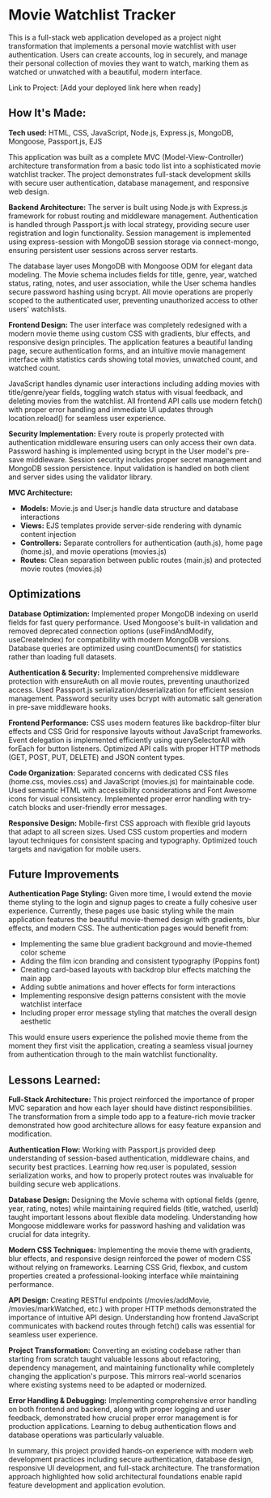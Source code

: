 # Movie Watchlist Tracker

This is a full-stack web application developed as a project night transformation that implements a personal movie watchlist with user authentication. Users can create accounts, log in securely, and manage their personal collection of movies they want to watch, marking them as watched or unwatched with a beautiful, modern interface.

Link to Project: [Add your deployed link here when ready]

## How It's Made:

**Tech used:** HTML, CSS, JavaScript, Node.js, Express.js, MongoDB, Mongoose, Passport.js, EJS

This application was built as a complete MVC (Model-View-Controller) architecture transformation from a basic todo list into a sophisticated movie watchlist tracker. The project demonstrates full-stack development skills with secure user authentication, database management, and responsive web design.

**Backend Architecture:**
The server is built using Node.js with Express.js framework for robust routing and middleware management. Authentication is handled through Passport.js with local strategy, providing secure user registration and login functionality. Session management is implemented using express-session with MongoDB session storage via connect-mongo, ensuring persistent user sessions across server restarts.

The database layer uses MongoDB with Mongoose ODM for elegant data modeling. The Movie schema includes fields for title, genre, year, watched status, rating, notes, and user association, while the User schema handles secure password hashing using bcrypt. All movie operations are properly scoped to the authenticated user, preventing unauthorized access to other users' watchlists.

**Frontend Design:**
The user interface was completely redesigned with a modern movie theme using custom CSS with gradients, blur effects, and responsive design principles. The application features a beautiful landing page, secure authentication forms, and an intuitive movie management interface with statistics cards showing total movies, unwatched count, and watched count.

JavaScript handles dynamic user interactions including adding movies with title/genre/year fields, toggling watch status with visual feedback, and deleting movies from the watchlist. All frontend API calls use modern fetch() with proper error handling and immediate UI updates through location.reload() for seamless user experience.

**Security Implementation:**
Every route is properly protected with authentication middleware ensuring users can only access their own data. Password hashing is implemented using bcrypt in the User model's pre-save middleware. Session security includes proper secret management and MongoDB session persistence. Input validation is handled on both client and server sides using the validator library.

**MVC Architecture:**
- **Models:** Movie.js and User.js handle data structure and database interactions
- **Views:** EJS templates provide server-side rendering with dynamic content injection
- **Controllers:** Separate controllers for authentication (auth.js), home page (home.js), and movie operations (movies.js)
- **Routes:** Clean separation between public routes (main.js) and protected movie routes (movies.js)

## Optimizations

**Database Optimization:**
Implemented proper MongoDB indexing on userId fields for fast query performance. Used Mongoose's built-in validation and removed deprecated connection options (useFindAndModify, useCreateIndex) for compatibility with modern MongoDB versions. Database queries are optimized using countDocuments() for statistics rather than loading full datasets.

**Authentication & Security:**
Implemented comprehensive middleware protection with ensureAuth on all movie routes, preventing unauthorized access. Used Passport.js serialization/deserialization for efficient session management. Password security uses bcrypt with automatic salt generation in pre-save middleware hooks.

**Frontend Performance:**
CSS uses modern features like backdrop-filter blur effects and CSS Grid for responsive layouts without JavaScript frameworks. Event delegation is implemented efficiently using querySelectorAll with forEach for button listeners. Optimized API calls with proper HTTP methods (GET, POST, PUT, DELETE) and JSON content types.

**Code Organization:**
Separated concerns with dedicated CSS files (home.css, movies.css) and JavaScript (movies.js) for maintainable code. Used semantic HTML with accessibility considerations and Font Awesome icons for visual consistency. Implemented proper error handling with try-catch blocks and user-friendly error messages.

**Responsive Design:**
Mobile-first CSS approach with flexible grid layouts that adapt to all screen sizes. Used CSS custom properties and modern layout techniques for consistent spacing and typography. Optimized touch targets and navigation for mobile users.

## Future Improvements

**Authentication Page Styling:**
Given more time, I would extend the movie theme styling to the login and signup pages to create a fully cohesive user experience. Currently, these pages use basic styling while the main application features the beautiful movie-themed design with gradients, blur effects, and modern CSS. The authentication pages would benefit from:

- Implementing the same blue gradient background and movie-themed color scheme
- Adding the film icon branding and consistent typography (Poppins font)
- Creating card-based layouts with backdrop blur effects matching the main app
- Adding subtle animations and hover effects for form interactions
- Implementing responsive design patterns consistent with the movie watchlist interface
- Including proper error message styling that matches the overall design aesthetic

This would ensure users experience the polished movie theme from the moment they first visit the application, creating a seamless visual journey from authentication through to the main watchlist functionality.

## Lessons Learned:

**Full-Stack Architecture:** This project reinforced the importance of proper MVC separation and how each layer should have distinct responsibilities. The transformation from a simple todo app to a feature-rich movie tracker demonstrated how good architecture allows for easy feature expansion and modification.

**Authentication Flow:** Working with Passport.js provided deep understanding of session-based authentication, middleware chains, and security best practices. Learning how req.user is populated, session serialization works, and how to properly protect routes was invaluable for building secure web applications.

**Database Design:** Designing the Movie schema with optional fields (genre, year, rating, notes) while maintaining required fields (title, watched, userId) taught important lessons about flexible data modeling. Understanding how Mongoose middleware works for password hashing and validation was crucial for data integrity.

**Modern CSS Techniques:** Implementing the movie theme with gradients, blur effects, and responsive design reinforced the power of modern CSS without relying on frameworks. Learning CSS Grid, flexbox, and custom properties created a professional-looking interface while maintaining performance.

**API Design:** Creating RESTful endpoints (/movies/addMovie, /movies/markWatched, etc.) with proper HTTP methods demonstrated the importance of intuitive API design. Understanding how frontend JavaScript communicates with backend routes through fetch() calls was essential for seamless user experience.

**Project Transformation:** Converting an existing codebase rather than starting from scratch taught valuable lessons about refactoring, dependency management, and maintaining functionality while completely changing the application's purpose. This mirrors real-world scenarios where existing systems need to be adapted or modernized.

**Error Handling & Debugging:** Implementing comprehensive error handling on both frontend and backend, along with proper logging and user feedback, demonstrated how crucial proper error management is for production applications. Learning to debug authentication flows and database operations was particularly valuable.

In summary, this project provided hands-on experience with modern web development practices including secure authentication, database design, responsive UI development, and full-stack architecture. The transformation approach highlighted how solid architectural foundations enable rapid feature development and application evolution.